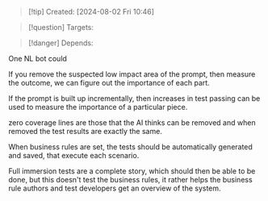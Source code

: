 
>[!tip] Created: [2024-08-02 Fri 10:46]

>[!question] Targets: 

>[!danger] Depends: 

One NL bot could 

If you remove the suspected low impact area of the prompt, then measure the outcome, we can figure out the importance of each part.

If the prompt is built up incrementally, then increases in test passing can be used to measure the importance of a particular piece.

zero coverage lines are those that the AI thinks can be removed and when removed the test results are exactly the same.

When business rules are set, the tests should be automatically generated and saved, that execute each scenario.

Full immersion tests are a complete story, which should then be able to be done, but this doesn't test the business rules, it rather helps the business rule authors and test developers get an overview of the system.